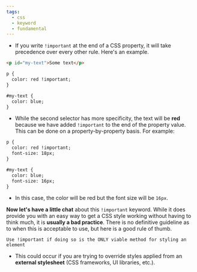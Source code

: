 ```yaml
---
tags:
  - css
  - keyword
  - fundamental
---
```


- If you write `!important` at the end of a CSS property, it will take precedence over every other rule. Here's an example.

```html
<p id="my-text">Some text</p>
```

```html
p {
  color: red !important;
}

#my-text {
  color: blue;
}
```

- While the second selector has more specificity, the text will be **red** because we have added `!important` to the end of the property value. This can be done on a property-by-property basis. For example:

```html
p {
  color: red !important;
  font-size: 18px;
}

#my-text {
  color: blue;
  font-size: 16px;
}
```

- In this case, the color will be red but the font size will be `16px`.

**Now let's have a little chat** about this `!important` keyword. While it does provide you with an easy way to get a CSS style working without having to think much, it is **usually a bad practice**. There is no definitive guideline as to when this is acceptable to use, but here is a good rule of thumb.

```ad-tip
Use !important if doing so is the ONLY viable method for styling an element
```

- This could occur if you are trying to override styles applied from an **external stylesheet** (CSS frameworks, UI libraries, etc.).